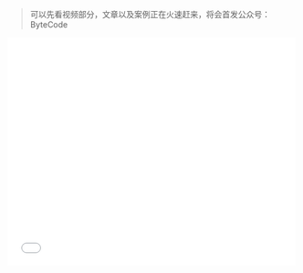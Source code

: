 > 可以先看视频部分，文章以及案例正在火速赶来，将会首发公众号：ByteCode

<iframe src="//player.bilibili.com/player.html?aid=542865799&bvid=BV1Fi4y1j7tm&cid=255997037&page=1" scrolling="no" border="0" frameborder="no" framespacing="0" allowfullscreen="true" width=100% height=400px' />

